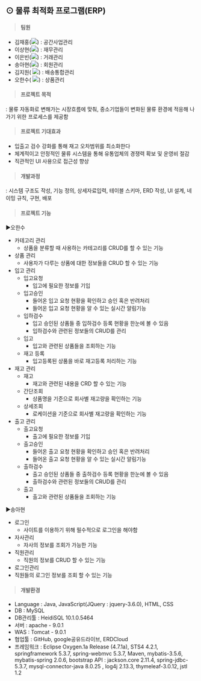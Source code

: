 ## ⊙ 물류 최적화 프로그램(ERP)

> #### 팀원
- 김재홍(<a href="https://blog.daum.net/eeetaa" target="_blank"><img src="https://img.shields.io/badge/Duam-003E54?style=flat-square&logo=Devpost&logoColor=white"/></a>) : 공간사업관리 
- 이상현(<a target="_blank"  href="https://deww.tistory.com"><img src="https://img.shields.io/badge/Tistory-F64935?style=flat-square&amp;logo=Thumbtack&amp;logoColor=white"/></a>) : 재무관리
- 이은빈(<a href="https://blog.naver.com/leb4610" target="_blank"><img src="https://img.shields.io/badge/Naver-03C75A?style=flat-square&logo=Naver&logoColor=white"/></a>) : 거래관리
- 송아현(<a href="https://blog.naver.com/girlish_1" target="_blank"><img src="https://img.shields.io/badge/Naver-03C75A?style=flat-square&logo=Naver&logoColor=white"/></a>) : 회원관리
- 김지원(
<a href="https://blog.naver.com/dnjsrlawl_" target="_blank"><img src="https://img.shields.io/badge/Naver-03C75A?style=flat-square&logo=Naver&logoColor=white"/></a>) : 배송통합관리
- 오한수(
<a href="https://tidy-ship-234.notion.site/Hansoo-Oh-32e36f118afe43e7b2634f1c59865c37" target="_blank"><img src="https://img.shields.io/badge/Notion-000000?style=flat-square&logo=Notion&logoColor=white"/></a>) : 상품관리

> #### 프로젝트 목적

: 물류 자동화로 변해가는 시장흐름에 맞춰, 중소기업들이 변화된 물류 환경에 적응해 나가기 위한 프로세스를 제공함

> #### 프로젝트 기대효과 
- 입출고 검수 강화를 통해 재고 오차범위를 최소화한다
- 체계적이고 안정적인 물류 시스템을 통해 유통업체의 경쟁력 확보 및 운영비 절감
- 직관적인 UI 사용으로 접근성 향상

> #### 개발과정

: 시스템 구조도 작성, 기능 정의, 상세자료입력, 테이블 스키마, ERD 작성, UI 설계, 네이밍 규칙, 구현, 배포

> #### 프로젝트 기능   


▶오한수
- 카테고리 관리
  - 상품을 분류할 때 사용하는 카테고리를 CRUD를 할 수 있는 기능
- 상품 관리
  - 사용자가 다루는 상품에 대한 정보들을 CRUD 할 수 있는 기능
- 입고 관리
  - 입고요청
    - 입고에 필요한 정보를 기입
  - 입고승인<br>
    - 들어온 입고 요청 현황을 확인하고 승인 혹은 반려처리
    - 들어온 입고 요청 현황을 알 수 있는 실시간 알림기능
  - 입하검수<br>
    - 입고 승인된 상품들 중 입하검수 등록 현황을 한눈에 볼 수 있음
    - 입하검수와 관련된 정보들의 CRUD를 관리
  - 입고
    - 입고와 관련된 상품들을 조회하는 기능
  - 재고 등록
    - 입고등록된 상품을 바로 재고등록 처리하는 기능
- 재고 관리
  - 재고
    - 재고와 관련된 내용을 CRD 할 수 있는 기능
  - 간단조회
    - 상품명을 기준으로 회사별 재고량을 확인하는 기능
  - 상세조회
    - 로케이션을 기준으로 회사별 재고량을 확인하는 기능
- 출고 관리
  - 출고요청
    - 출고에 필요한 정보를 기입
  - 출고승인
    - 들어온 출고 요청 현황을 확인하고 승인 혹은 반려처리
    - 들어온 출고 요청 현황을 알 수 있는 실시간 알림기능
  - 출하검수
    - 출고 승인된 상품들 중 출하검수 등록 현황을 한눈에 볼 수 있음
    - 출하검수와 관련된 정보들의 CRUD를 관리 
  - 출고
    - 출고와 관련된 상품들을 조회하는 기능

▶송아현
- 로그인
  - 사이트를 이용하기 위해 필수적으로 로그인을 해야함
- 자사관리
  - 자사의 정보를 조회가 가능한 기능
- 직원관리
  - 직원의 정보를 CRUD 할 수 있는 기능
- 로그인관리
 - 직원들의 로그인 정보를 조회 할 수 있는 기능 

> #### 개발환경 
- Language : Java, JavaScript(JQuery : jquery-3.6.0), HTML, CSS<br>
- DB : MySQL<br>
- DB관리툴 : HeidiSQL 10.1.0.5464<br>
- 서버 : apache - 9.0.1<br>
- WAS : Tomcat - 9.0.1<br>
- 협업툴 : GitHub, google공유드라이브, ERDCloud<br>
- 프레임워크 : Eclipse Oxygen.1a Release (4.7.1a), STS4 4.2.1, springframework 5.3.7, spring-webmvc 5.3.7, Maven, mybatis-3.5.6, mybatis-spring 2.0.6, bootstrap 
  API : jackson.core 2.11.4, spring-jdbc-5.3.7, mysql-connector-java 8.0.25 , log4j 2.13.3, thymeleaf-3.0.12, jstl 1.2

